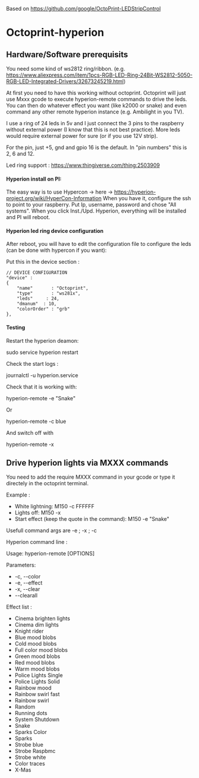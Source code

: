 Based on https://github.com/google/OctoPrint-LEDStripControl

# Octoprint-hyperion

## Hardware/Software prerequisits

You need some kind of ws2812 ring/ribbon. (e.g. https://www.aliexpress.com/item/1pcs-RGB-LED-Ring-24Bit-WS2812-5050-RGB-LED-Integrated-Drivers/32673245219.html)

At first you need to have this working without octoprint. Octoprint will just use Mxxx gcode to execute hyperion-remote commands to drive the leds. You can then do whatever effect you want (like k2000 or snake) and even command any other remote hyperion instance (e.g. Ambilight in you TV).

I use a ring of 24 leds in 5v and I just connect the 3 pins to the raspberry without external power (I know that this is not best practice). More leds would require external power for sure (or if you use 12V strip).

For the pin, just +5, gnd and gpio 16 is the default. In "pin numbers" this is 2, 6 and 12.

Led ring support :
https://www.thingiverse.com/thing:2503909

#### Hyperion install on PI:

The easy way is to use Hypercon -> here -> https://hyperion-project.org/wiki/HyperCon-Information
When you have it, configure the ssh to point to your raspberry. Put Ip, username, password and chose "All systems".
When you click Inst./Upd. Hyperion, everything will be installed and PI will reboot.

#### Hyperion led ring device configuration

After reboot, you will have to edit the configuration file to configure the leds (can be done with hypercon if you want):

Put this in the device section :

	// DEVICE CONFIGURATION
	"device" :
	{
		"name"       : "Octoprint",
		"type"       : "ws281x",
		"leds"     : 24,
		"dmanum"  : 10,
		"colorOrder" : "grb"
	},

#### Testing

Restart the hyperion deamon:

sudo service hyperion restart

Check the start logs :

journalctl -u hyperion.service


Check that it is working with:

hyperion-remote -e "Snake"

Or

hyperion-remote -c blue

And switch off with

hyperion-remote -x


## Drive hyperion lights via MXXX commands

You need to add the require MXXX command in your gcode or type it directely in the octoprint terminal.

Example :

- White lightning:
    M150 -c FFFFFF
- Lights off:
    M150 -x
- Start effect (keep the quote in the command):
    M150 -e "Snake"

Usefull command args are -e ; -x ; -c

Hyperion command line :

Usage: hyperion-remote [OPTIONS]

Parameters:
-  -c, --color <arg>
-  -e, --effect <arg>
-  -x, --clear
-  --clearall

Effect list :

- Cinema brighten lights
- Cinema dim lights
- Knight rider
- Blue mood blobs
- Cold mood blobs
- Full color mood blobs
- Green mood blobs
- Red mood blobs
- Warm mood blobs
- Police Lights Single
- Police Lights Solid
- Rainbow mood
- Rainbow swirl fast
- Rainbow swirl
- Random
- Running dots
- System Shutdown
- Snake
- Sparks Color
- Sparks
- Strobe blue
- Strobe Raspbmc
- Strobe white
- Color traces
- X-Mas   

